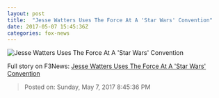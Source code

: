```yaml
---
layout: post
title:  "Jesse Watters Uses The Force At A 'Star Wars' Convention"
date: 2017-05-07 15:45:36Z
categories: fox-news
---
```


![Jesse Watters Uses The Force At A 'Star Wars' Convention](http://nation.foxnews.com/sites/nation.foxnews.com/files/styles/story_624_300/public/565.png)




Full story on F3News: [Jesse Watters Uses The Force At A 'Star Wars' Convention](http://www.f3nws.com/n/ehg4BC)

> Posted on: Sunday, May 7, 2017 8:45:36 PM
